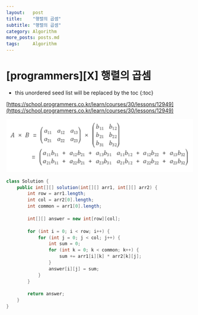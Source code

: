 ```yaml
---
layout:   post
title:    "행렬의 곱셈"
subtitle: "행렬의 곱셈"
category: Algorithm
more_posts: posts.md
tags:     Algorithm
---
```

# [programmers][X] 행렬의 곱셈

<!--more-->
<!-- Table of contents -->
* this unordered seed list will be replaced by the toc
{:toc}

[https://school.programmers.co.kr/learn/courses/30/lessons/12949](https://school.programmers.co.kr/learn/courses/30/lessons/12949)


![img.png](/assets/img/algorithm/img-34.png)

```java
class Solution {
    public int[][] solution(int[][] arr1, int[][] arr2) {
        int row = arr1.length;
        int col = arr2[0].length;
        int common = arr1[0].length;

        int[][] answer = new int[row][col];

        for (int i = 0; i < row; i++) {
            for (int j = 0; j < col; j++) {
                int sum = 0;
                for (int k = 0; k < common; k++) {
                    sum += arr1[i][k] * arr2[k][j];
                }
                answer[i][j] = sum;
            }
        }

        return answer;
    }
}


```